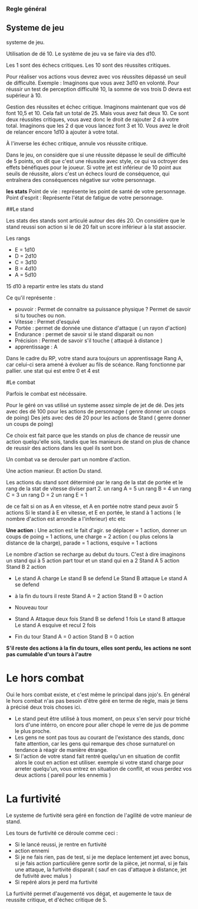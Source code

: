 ### Regle général

## Systeme de jeu

systeme de jeu.

Utilisation de dé 10.
Le système de jeu va se faire via des d10.

Les 1 sont des échecs critiques.
Les 10 sont des réussites critiques.

Pour réaliser vos actions vous devrez avec vos réussites dépassé un seuil de difficulté.
Exemple : Imaginons que vous avez 3d10 en volonté.
Pour réussir un test de perception difficulté 10, la somme de vos trois D devra est supérieur à 10.

Gestion des réussites et échec critique.
Imaginons maintenant que vos dé font 10,5 et 10. Cela fait un total de 25.
Mais vous avez fait deux 10. Ce sont deux réussites critiques, vous avez donc le droit de rajouter 2 d à votre total.
Imaginons que les 2 d que vous lancez font 3 et 10.
Vous avez le droit de relancer encore 1d10 à ajouter à votre total.

À l'inverse les échec critique, annule vos réussite critique.

Dans le jeu, on considère que si une réussite dépasse le seuil de difficulté de 5 points, on dit que c'est une réussite avec style, ce qui va octroyer des effets bénéfiques pour le joueur.
Si votre jet est inférieur de 10 point aux seuils de réussite, alors c'est un échecs lourd de conséquence, qui entraînera des conséquences négative sur votre personnage.




**les stats**
Point de vie : représente les point de santé de votre personnage.
Point d'esprit : Représente l'état de fatigue de votre personnage.




##Le stand

Les stats des stands sont articulé autour des dés 20.
On considère que le stand reussi son action si le dé 20 fait un score inférieur à la stat associer.

Les rangs

* E = 1d10
* D = 2d10
* C = 3d10
* B = 4d10
* A = 5d10

15 d10 à repartir entre les stats du stand


Ce qu'il représente :
* pouvoir : Permet de connaitre sa puissance physique ? Permet de savoir si tu touches ou non.
* Vitesse : Permet d'esquivé 
* Portée : permet de donnée une distance d'attaque ( un rayon d'action)
* Endurance : permet de savoir si le stand disparait ou non
* Précision : Permet de savoir s'il touche ( attaqué à distance )
* apprentissage : A

Dans le cadre du RP, votre stand aura toujours un apprentissage Rang A, car celui-ci sera amené à évoluer au fils de scéance.
Rang fonctionne par pallier.
une stat qui est entre 0 et 4 est 


#Le combat

Parfois le combat est nécéssaire. 

Pour le géré on vas utilisé un systeme assez simple de jet de dé.
Des jets avec des dé 100 pour les actions de personnage ( genre donner un coups de poing)
Des jets avec des dé 20 pour les actions de Stand ( genre donner un coups de poing)

Ce choix est fait parce que les stands on plus de chance de reussir une action quelqu'elle sois, tandis que les manieurs de stand on plus de chance de reussir des actions dans les quel ils sont bon.

Un combat va se derouler part un nombre d'action.

Une action manieur.
Et action Du stand.

Les actions du stand sont déterminé par le rang de la stat de portée et le rang de la stat de vitesse diviser part 2.
un rang A = 5
un rang B = 4
un rang C = 3
un rang D = 2
un rang E = 1

de ce fait si on as A en vitesse, et A en portée notre stand peux avoir 5 actions
Si le stand à E en vitesse, et E en portée, le stand à 1 actions
( le nombre d'action est arrondie a l'inferieur)
etc etc

**Une action :** Une action est le fait d'agir. se déplacer = 1 action, donner un coups de poing = 1 actions, une charge = 2 action ( ou plus celons la distance de la charge), parade = 1 actions, esquive = 1 actions

Le nombre d'action se recharge au debut du tours.
C'est à dire imaginons un stand qui à 5 action part tour et un stand qui en a 2
Stand A 5 action
Stand B 2 action

* Le stand A charge 
Le stand B se defend
Le Stand B attaque
Le stand A se defend

* à la fin du tours il reste 
Stand A = 2 action
Stand B = 0 action

* Nouveau tour

* Stand A Attaque deux fois
Stand B se defend 1 fois
Le stand B attaque
Le stand A esquive et recul 2 fois

* Fin du tour 
Stand A = 0 action
Stand B = 0 action

**S'il reste des actions à la fin du tours, elles sont perdu, les actions ne sont pas cumulable d'un tours à l'autre**





# Le hors combat

Oui le hors combat existe, et c'est même le principal dans jojo's. En général le hors combat n'as pas besoin d'être géré en terme de règle, mais je tiens à précisé deux trois choses ici. 
* Le stand peut être utilisé à tous moment, on peux s'en servir pour triché lors d'une intérro, on encore pour aller chopé le verre de jus de pomme le plus proche.
* Les gens ne sont pas tous au courant de l'existance des stands, donc faite attention, car les gens qui remarque des chose surnaturel on tendance à réagir de manière étrange.
* Si l'action de votre stand fait rentré quelqu'un en situation de conflit alors le cout en action est utiliser. exemple si votre stand charge pour arreter quelqu'un, vous entrez en situation de conflit, et vous perdez vos deux actions ( pareil pour les ennemis )

# La furtivité

Le systeme de furtivité sera géré en fonction de l'agilité de votre manieur de stand.

Les tours de furtivité ce déroule comme ceci :
* Si le lancé reussi, je rentre en furtivité
* action ennemi
* Si je ne fais rien, pas de test, si je me deplace lentement jet avec bonus, si je fais action particulière genre sortir de la pièce, jet normal, si je fais une attaque, la furtivité disparait ( sauf en cas d'attaque à distance, jet de futivité avec malus )
* Si repéré alors je perd ma furtivité

La furtivité permet d'augementé vos dégat, et augemente le taux de reussite critique, et d'échec  critique de 5.

